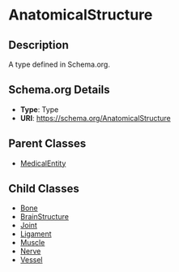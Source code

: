 # AnatomicalStructure

## Description
A type defined in Schema.org.

## Schema.org Details
- **Type**: Type
- **URI**: https://schema.org/AnatomicalStructure

## Parent Classes
- [MedicalEntity](../MedicalEntity.md)

## Child Classes
- [Bone](Bone/Bone.md)
- [BrainStructure](BrainStructure/BrainStructure.md)
- [Joint](Joint/Joint.md)
- [Ligament](Ligament/Ligament.md)
- [Muscle](Muscle/Muscle.md)
- [Nerve](Nerve/Nerve.md)
- [Vessel](Vessel/Vessel.md)

